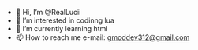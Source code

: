 - 👋 Hi, I’m @RealLucii
- 👀 I’m interested in codinng lua
- 🌱 I’m currently learning html
- 📫 How to reach me e-mail: gmoddev312@gmail.com 

